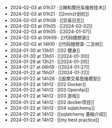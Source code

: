 - 2024-02-03 at 01h37 · [[禅和摩托车维修技术]]
- 2024-02-03 at 01h21 · [[2min计划栏]]
- 2024-02-03 at 01h08 · [[交易日志]]
- 2024-02-03 at 01h05 · [[2024-02-02]]
- 2024-02-03 at 01h05 · [[2024-01-07]]
- 2024-02-03 at 00h59 · [[代码随想录]]
- 2024-02-02 at 14h10 · [[代码随想录-二叉树]]
- 2024-01-30 at 13h51 · [[02 健身]]
- 2024-01-30 at 13h51 · [[2024-01-30]]
- 2024-01-29 at 13h21 · [[2024-01-29]]
- 2024-01-27 at 06h19 · [[2024-01-27]]
- 2024-01-22 at 15h07 · [[2024-01-22]]
- 2024-01-22 at 14h26 · [[股票交易思维模型]]
- 2024-01-22 at 14h12 · [[02 Docker]]
- 2024-01-22 at 14h12 · [[03 OpenApi]]
- 2024-01-22 at 14h12 · [[03 游戏]]
- 2024-01-22 at 14h12 · [[02 docker项目]]
- 2024-01-22 at 14h12 · [[04 sqlalchemy]]
- 2024-01-22 at 14h12 · [[sqlalchemy 基础介绍]]
- 2024-01-22 at 14h12 · [[my best practice]]
